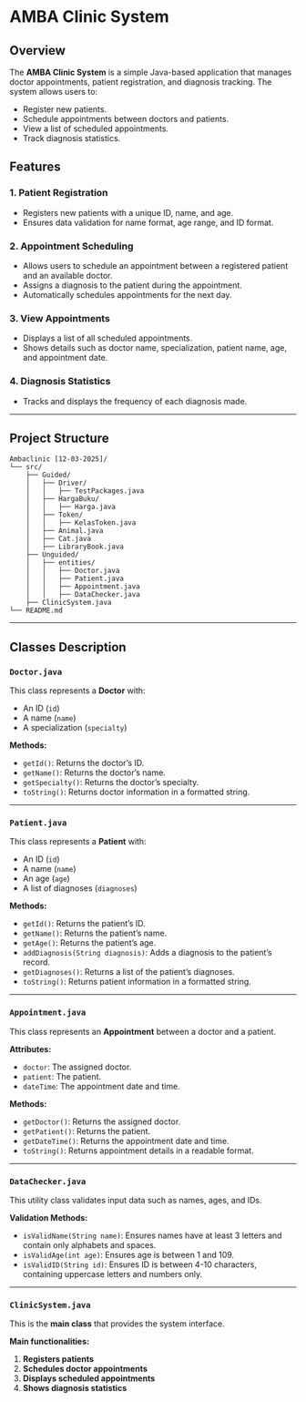 # AMBA Clinic System

## Overview
The **AMBA Clinic System** is a simple Java-based application that manages doctor appointments, patient registration, and diagnosis tracking. The system allows users to:
- Register new patients.
- Schedule appointments between doctors and patients.
- View a list of scheduled appointments.
- Track diagnosis statistics.

## Features
### 1. Patient Registration  
- Registers new patients with a unique ID, name, and age.
- Ensures data validation for name format, age range, and ID format.

### 2. Appointment Scheduling  
- Allows users to schedule an appointment between a registered patient and an available doctor.
- Assigns a diagnosis to the patient during the appointment.
- Automatically schedules appointments for the next day.

### 3. View Appointments  
- Displays a list of all scheduled appointments.
- Shows details such as doctor name, specialization, patient name, age, and appointment date.

### 4. Diagnosis Statistics  
- Tracks and displays the frequency of each diagnosis made.

---

## Project Structure

```
Ambaclinic [12-03-2025]/
└── src/
    ├── Guided/
    │   ├── Driver/
    │   │   ├── TestPackages.java
    │   ├── HargaBuku/
    │   │   ├── Harga.java
    │   ├── Token/
    │   │   ├── KelasToken.java
    │   ├── Animal.java
    │   ├── Cat.java
    │   ├── LibraryBook.java
    ├── Unguided/
    │   ├── entities/
    │   │   ├── Doctor.java
    │   │   ├── Patient.java
    │   │   ├── Appointment.java
    │   │   ├── DataChecker.java
    ├── ClinicSystem.java
└── README.md

```

---

## Classes Description

### `Doctor.java`
This class represents a **Doctor** with:
- An ID (`id`)
- A name (`name`)
- A specialization (`specialty`)

**Methods:**
- `getId()`: Returns the doctor’s ID.
- `getName()`: Returns the doctor’s name.
- `getSpecialty()`: Returns the doctor’s specialty.
- `toString()`: Returns doctor information in a formatted string.

---

### `Patient.java`
This class represents a **Patient** with:
- An ID (`id`)
- A name (`name`)
- An age (`age`)
- A list of diagnoses (`diagnoses`)

**Methods:**
- `getId()`: Returns the patient’s ID.
- `getName()`: Returns the patient’s name.
- `getAge()`: Returns the patient’s age.
- `addDiagnosis(String diagnosis)`: Adds a diagnosis to the patient’s record.
- `getDiagnoses()`: Returns a list of the patient’s diagnoses.
- `toString()`: Returns patient information in a formatted string.

---

### `Appointment.java`
This class represents an **Appointment** between a doctor and a patient.

**Attributes:**
- `doctor`: The assigned doctor.
- `patient`: The patient.
- `dateTime`: The appointment date and time.

**Methods:**
- `getDoctor()`: Returns the assigned doctor.
- `getPatient()`: Returns the patient.
- `getDateTime()`: Returns the appointment date and time.
- `toString()`: Returns appointment details in a readable format.

---

### `DataChecker.java`
This utility class validates input data such as names, ages, and IDs.

**Validation Methods:**
- `isValidName(String name)`: Ensures names have at least 3 letters and contain only alphabets and spaces.
- `isValidAge(int age)`: Ensures age is between 1 and 109.
- `isValidID(String id)`: Ensures ID is between 4-10 characters, containing uppercase letters and numbers only.

---

### `ClinicSystem.java`
This is the **main class** that provides the system interface.

**Main functionalities:**
1. **Registers patients**
2. **Schedules doctor appointments**
3. **Displays scheduled appointments**
4. **Shows diagnosis statistics**

